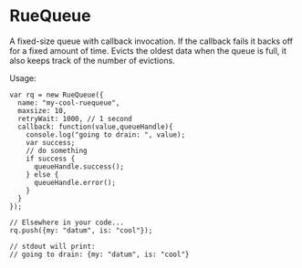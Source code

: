 RueQueue
======

A fixed-size queue with callback invocation. If the callback fails it backs off for a fixed amount of time. Evicts the oldest data when the queue is full, it also keeps track of the number of evictions.

Usage:
```
var rq = new RueQueue({
  name: "my-cool-ruequeue",
  maxsize: 10,
  retryWait: 1000, // 1 second
  callback: function(value,queueHandle){
    console.log("going to drain: ", value);
    var success;
    // do something
    if success {
      queueHandle.success();
    } else {
      queueHandle.error();
    }
  }
});

// Elsewhere in your code...
rq.push({my: "datum", is: "cool"});

// stdout will print:
// going to drain: {my: "datum", is: "cool"}
```
